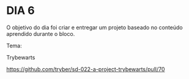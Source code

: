 # DIA 6

O objetivo do dia foi criar e entregar um projeto baseado no conteúdo aprendido durante o bloco.

Tema:

Trybewarts

https://github.com/tryber/sd-022-a-project-trybewarts/pull/70
